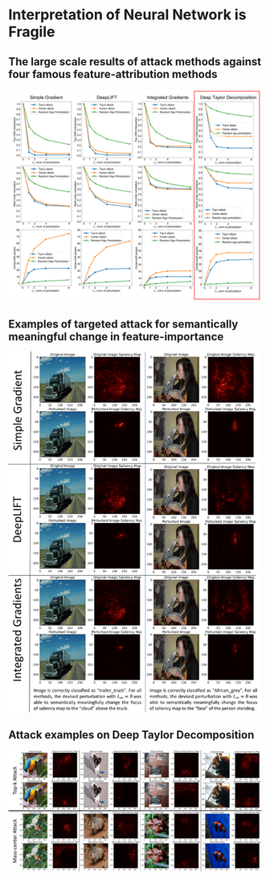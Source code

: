 # Interpretation of Neural Network is Fragile

## The large scale results of attack methods against four famous feature-attribution methods
![alt text](https://github.com/amiratag/InterpretationFragility/blob/master/pictures/SaliencyMethodsComparison.png)

## Examples of targeted attack for semantically meaningful change in feature-importance
![alt text](https://github.com/amiratag/InterpretationFragility/blob/master/pictures/SemanticChange.png)

## Attack examples on Deep Taylor Decomposition
![alt text](https://github.com/amiratag/InterpretationFragility/blob/master/pictures/DTD_examples.png)
